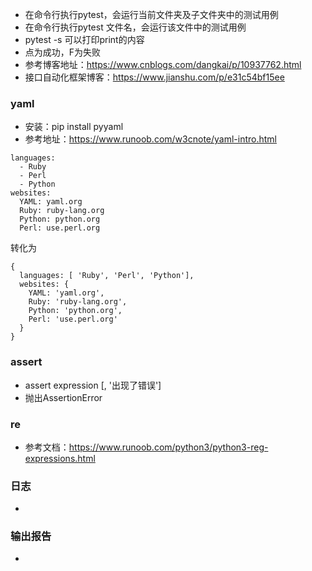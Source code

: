 - 在命令行执行pytest，会运行当前文件夹及子文件夹中的测试用例
- 在命令行执行pytest  文件名，会运行该文件中的测试用例
- pytest -s   可以打印print的内容
- 点为成功，F为失败
- 参考博客地址：https://www.cnblogs.com/dangkai/p/10937762.html
- 接口自动化框架博客：https://www.jianshu.com/p/e31c54bf15ee



### yaml
- 安装：pip install pyyaml
- 参考地址：https://www.runoob.com/w3cnote/yaml-intro.html
```
languages:
  - Ruby
  - Perl
  - Python
websites:
  YAML: yaml.org
  Ruby: ruby-lang.org
  Python: python.org
  Perl: use.perl.org
```
转化为
```
{
  languages: [ 'Ruby', 'Perl', 'Python'],
  websites: {
    YAML: 'yaml.org',
    Ruby: 'ruby-lang.org',
    Python: 'python.org',
    Perl: 'use.perl.org'
  }
}
```

### assert
- assert expression [, '出现了错误']
- 抛出AssertionError

### re
- 参考文档：https://www.runoob.com/python3/python3-reg-expressions.html


### 日志
- 

### 输出报告
- 